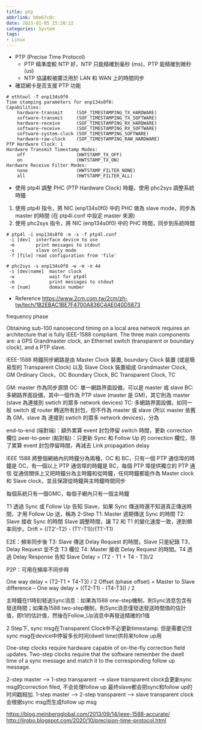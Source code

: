 ```yaml
---
title: ptp
abbrlink: b0e67c8c
date: 2021-01-05 15:28:22
categories: System
tags:
- Linux
---
```

* PTP (Precise Time Protocol)
  * PTP 精準度較 NTP 好，NTP 只能精確到毫秒 (ms)，PTP 能精確到微秒 (us)
  * NTP 協議較被廣泛用於 LAN 和 WAN 上的時間同步
* 確認網卡是否支援 PTP 功能
```
# ethtool -T enp134s0f0
Time stamping parameters for enp134s0f0:
Capabilities:
    hardware-transmit     (SOF_TIMESTAMPING_TX_HARDWARE)
    software-transmit     (SOF_TIMESTAMPING_TX_SOFTWARE)
    hardware-receive      (SOF_TIMESTAMPING_RX_HARDWARE)
    software-receive      (SOF_TIMESTAMPING_RX_SOFTWARE)
    software-system-clock (SOF_TIMESTAMPING_SOFTWARE)
    hardware-raw-clock    (SOF_TIMESTAMPING_RAW_HARDWARE)
PTP Hardware Clock: 1
Hardware Transmit Timestamp Modes:
    off                   (HWTSTAMP_TX_OFF)
    on                    (HWTSTAMP_TX_ON)
Hardware Receive Filter Modes:
    none                  (HWTSTAMP_FILTER_NONE)
    all                   (HWTSTAMP_FILTER_ALL)
```
* 使用 ptp4l 調整 PHC (PTP Hardware Clock) 時鐘，使用 phc2sys 調整系統時鐘
1. 使用 ptp4l 指令，將 NIC (enp134s0f0) 中的 PHC 做為 slave mode，同步為 master 的時間 (在 ptp4l.conf 中設定 master 來源)
2. 使用 phc2sys 指令，將 NIC (enp134s0f0) 中的 PHC 時間，同步到系統時間
```
# ptp4l -i enp134s0f0 -m -s -f ptp4l.conf
 -i [dev]  interface device to use
 -m        print messages to stdout
 -s        slave only mode
 -f [file] read configuration from 'file'

# phc2sys -s enp134s0f0 -w -m -n 44
 -s [dev|name]  master clock
 -w             wait for ptp4l
 -m             print messages to stdout
 -n [num]       domain number
```
* Reference
https://www.2cm.com.tw/2cm/zh-tw/tech/1B2EBAC1BE7F4700A836C4AE040D5873

frequency
phase


Obtaining sub-100 nanosecond timing on a local area network requires an architecture that is fully IEEE-1588 compliant. The
three main components are: a GPS Grandmaster clock, an Ethernet switch (transparent or boundary clock), and a PTP slave.

IEEE-1588 時鐘同步網路是由 Master Clock 裝置, boundary Clock 裝置 (或是簡易型的 Transparent Clock) 以及 Slave Clock 裝置組成
Grandmaster Clock, GM
Ordinary Clock，OC
Boundary Clock, BC
Transparent Clock, TC

GM: master 作為同步源頭
OC: 單一網路界面設備，可以是 master 或 slave
BC: 多網路界面設備，其中一個作為 PTP slave (master 是 GM)，其它則為 master (slave 為連接到 swtich 的眾多 network devices)
TC: 多網路界面設備，如同一般 switch 或 router 轉送所有封包，但不作為 master 或 slave (所以 master 依舊為 GM，slave 為 連接到 swtich 的眾多 network devices)，分為

end-to-end (端對端)：額外累算 event 封包停留 switch 時間，更新 correction 欄位
peer-to-peer (點對點)：只更新 Sync 和 Follow Up 的 correction 欄位，除了累算 event 封包停留時間，再減去 Link propagation delay



IEEE 1588 將整個網絡內的時鐘分為兩種，OC 和 BC，只有一個 PTP 通信埠的時鐘是 OC，有一個以上 PTP 通信埠的時鐘是 BC，每個 PTP 埠提供獨立的 PTP 通信
從通信關係上又把時鐘分為主時鐘和從時鐘，任何時鐘都能作為 Master clock 和 Slave clock，並且保證從時鐘與主時鐘時間同步

每個系統只有一個GMC，每個子網內只有一個主時鐘


T1 透過 Sync 或 Follow Up 告知 Slave，如果 Sync 傳送時還不知道真正傳送時間，才用 Follow Up 送，稱為 2-Step
T1: Master 週期傳送 Sync 的時間
T2: Slave 接收 Sync 的時間
Slave 調整時間，讓 T2 和 T1 的變化速度一致，達到頻率同步。Drift = ((T2'-T2) - (T1'-T1))/(T1'-T1)


E2E：頻率同步後
T3: Slave 傳送 Delay Request 的時間，Slave 只是紀錄 T3，Delay Request 並不含 T3 欄位
T4: Master 接收 Delay Request 的時間。T4 透過 Delay Response 告知 Slave
Delay = (T2 - T1 + T4 - T3)/2

P2P：可用在頻率不同步時

One way delay = (T2-T1 + T4-T3) / 2
Offset (phase offset) = Master to Slave difference – One way delay = ((T2-T1) - (T4-T3)) / 2


主時鐘在t1時刻發送Sync消息：如果為1588 one-step機制，則Sync消息包含有發送時間；如果為1588 two-step機制，則Sync消息僅發送發送時間值的估計值，即t1的估計值，然後在Follow_Up消息中再發送精確的t1值


2 Step下, sync msg在Transparent Clock中不必更新timestamp. 但是需要记住sync msg在device中停留多长时间(dwell time)供将来follow up用


One-step clocks require hardware capable of on-the-fly correction field updates. Two-step clocks require that the software remember the dwell time of a sync message and match it to the corresponding follow up message.


2-step master --> 1-step transparent --> slave
transparent clock会更新sync msg的correction filed, 不会处理follow up
最终slave都会把sync和follow up的时间戳相加.
1-step master --> 2-step transparent --> slave
transparent clock会根据sync msg而生成follow up msg



https://blog.meinbergglobal.com/2013/09/14/ieee-1588-accurate/
http://lirobo.blogspot.com/2020/10/precision-time-protocol.html

